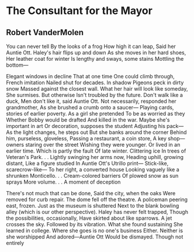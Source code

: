 # The Consultant for the Mayor
## Robert VanderMolen
You can never tell
By the looks of a frog
How high it can leap,
Said her Auntie Ott.
Haley's hair flips up and down
As she moves in her hard shoes,
Her leather coat for winter
Is lengthy and sways, some stains
Mottling the bottom—

Elegant windows in decline
That at one time
One could climb through,
French imitation
Nailed shut for decades. In shadow
Pigeons peck in dirty snow
Massed against the closest wall.
What her hair will look like someday,
She surmises. But otherwise
Isn't troubled by the future.
Don't walk like a duck,
Men don't like it, said Auntie Ott.
Not necessarily, responded her grandmother,
As she brushed a crumb onto a saucer—
Playing cards, stories of earlier poverty.
As a girl she pretended
To be as worried as they
Whether Bobby would be drafted
And killed in the war.
Maybe she's important in art
Or decoration, supposes the student
Adjusting his pack—
As the light changes, he steps out
But she banks around the corner
Behind him, purseless, gloveless,
Passing a restaurant, a coin store,
A key shop—owners staring over the street
Wishing they were younger.
Or lived in an earlier time.
Which is partly the fault
Of late winter. Clittering ice
In trees of Veteran's Park. . .
Lightly swinging her arms now,
Heading uphill, growing distant,
Like a figure studied
In Auntie Ott's Utrillo print—
Stick-like, scarecrow-like—
To her right, a converted house
Looking vaguely like a shrunken
Monticello. . . Cream-colored barriers
Of plowed snow as sun sprays
More volume. . . A moment of deception

There's not much that can be done,
Said the city, when the oaks
Were removed for curb repair.
The dome fell off the theatre.
A policeman peering east, frozen.
Just as the museum is shuttered
Next to the blank bowling alley
(which is our other perspective).
Haley has never felt trapped,
Though the possibilities, occasionally,
Have skirted about like sparrows.
A jet crosses the sky.
Followed by its vibration.
What she found sustaining
She learned in college.
Where she goes is no one's business
Either.
Neither is she worshipped
And adored—Auntie Ott
Would be dismayed.
Though not entirely
